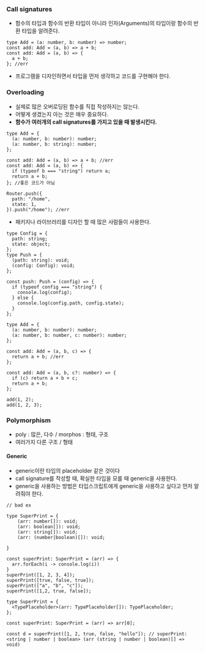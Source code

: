 ### Call signatures

- 함수의 타입과 함수의 반환 타입이 아니라 인자(Arguments)의 타입이랑 함수의 반환 타입을 알려준다.

```tsx
type Add = (a: number, b: number) => number;
const add: Add = (a, b) => a + b;
const add: Add = (a, b) => {
  a + b;
}; //err
```

- 프로그램을 디자인하면서 타입을 먼저 생각하고 코드를 구현해야 한다.

### Overloading

- 실제로 많은 오버로딩된 함수를 직접 작성하지는 않는다.
- 어떻게 생겼는지 아는 것은 매우 중요하다.
- **함수가 여러개의 call signatures를 가지고 있을 때 발생시킨다.**

```tsx
type Add = {
  (a: number, b: number): number;
  (a: number, b: string): number;
};

const add: Add = (a, b) => a + b; //err
const add: Add = (a, b) => {
  if (typeof b === "string") return a;
  return a + b;
}; //좋은 코드가 아님
```

```tsx
Router.push({
  path: "/home",
  state: 1,
}).push("/home"); //err
```

- 패키지나 라이브러리를 디자인 할 때 많은 사람들이 사용한다.

```tsx
type Config = {
  path: string;
  state: object;
};
type Push = {
  (path: string): void;
  (config: Config): void;
};

const push: Push = (config) => {
  if (typeof config === "string") {
    console.log(config);
  } else {
    console.log(config.path, config.state);
  }
};
```

```tsx
type Add = {
  (a: number, b: number): number;
  (a: number, b: number, c: number): number;
};

const add: Add = (a, b, c) => {
  return a + b; //err
};

const add: Add = (a, b, c?: number) => {
  if (c) return a + b + c;
  return a + b;
};

add(1, 2);
add(1, 2, 3);
```

### Polymorphism

- poly : 많은, 다수 / morphos : 형태, 구조
- 여러가지 다른 구조 / 형태

#### Generic

- generic이란 타입의 placeholder 같은 것이다
- call signature를 작성할 때, 확실한 타입을 모를 때 generic을 사용한다.
- generic을 사용하는 방법은 타입스크립트에게 generic을 사용하고 싶다고 먼저 알려줘야 한다.

```tsx
// bad ex

type SuperPrint = {
    (arr: number[]): void;
    (arr: boolean[]): void;
    (arr: string[]): void;
    (arr: (number|boolean)[]): void;

}

const superPrint: SuperPrint = (arr) => {
  arr.forEach(i -> console.log(i))
}
superPrint([1, 2, 3, 4]);
superPrint([true, false, true]);
superPrint(["a", "b", "c"]);
superPrint([1,2, true, false]);
```

```tsx
type SuperPrint = {
  <TypePlaceholder>(arr: TypePlaceholder[]): TypePlaceholder;
};

const superPrint: SuperPrint = (arr) => arr[0];

const d = superPrint([1, 2, true, false, "hello"]); // superPrint: <string | number | boolean> (arr (string | number | boolean)[] => void)
```
